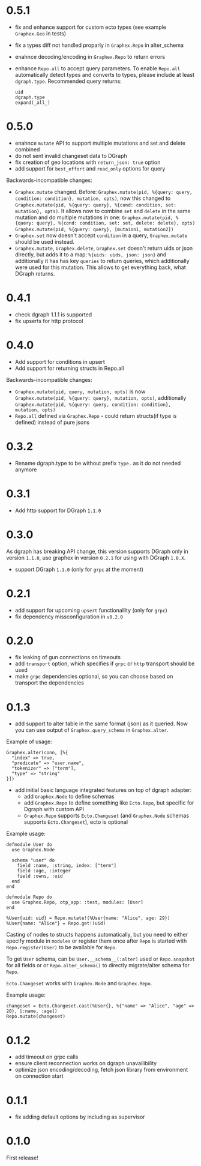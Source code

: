 # 0.5.1

* fix and enhance support for custom ecto types (see example `Graphex.Geo` in tests)
* fix a types diff not handled proparly in `Graphex.Repo` in alter_schema
* enahnce decoding/encoding in `Graphex.Repo` to return errors
* enhance `Repo.all` to accept query parameters.
  To enable `Repo.all` automatically detect types and converts to types, please include at least `dgraph.type`.
  Recommended query returns:

    ```
    uid
    dgraph.type
    expand(_all_)
    ```


# 0.5.0

* enahnce `mutate` API to support multiple mutations and set and delete combined
* do not sent invalid changeset data to DGraph
* fix creation of geo locations with `return_json: true` option
* add support for `best_effort` and `read_only` options for query

Backwards-incompatible changes:

* `Graphex.mutate` changed. Before: `Graphex.mutate(pid, %{query: query, condition: condition}, mutation, opts)`,
  now this changed to `Graphex.mutate(pid, %{query: query}, %{cond: condition, set: mutation}, opts)`. It allows
  now to combine `set` and `delete` in the same mutation and do multiple mutations in one:
    `Graphex.mutate(pid, %{query: query}, %{cond: condition, set: set, delete: delete}, opts)`
    `Graphex.mutate(pid, %{query: query}, [mutaion1, mutation2])`
* `Graphex.set` now doesn't accept `condition` in a query, `Graphex.mutate` should be used instead.
* `Graphex.mutate`, `Graphex.delete`, `Graphex.set` doesn't return uids or json directly, but adds it to a map:
  `%{uids: uids, json: json}` and additionally it has has key `queries` to return queries, which additionally
  were used for this mutation. This allows to get everything back, what DGraph returns.

# 0.4.1

* check dgraph 1.1.1 is supported
* fix upserts for http protocol

# 0.4.0

* Add support for conditions in upsert
* Add support for returning structs in Repo.all

Backwards-incompatible changes:

* `Graphex.mutate(pid, query, mutation, opts)` is now `Graphex.mutate(pid, %{query: query}, mutation, opts)`,
  additionally `Graphex.mutate(pid, %{query: query, condition: condition}, mutation, opts)`
* `Repo.all` defined via `Graphex.Repo` - could return structs(if type is defined) instead of pure jsons

# 0.3.2

* Rename dgraph.type to be without prefix `type.` as it do not needed anymore

# 0.3.1

* Add http support for DGraph `1.1.0`

# 0.3.0

As dgraph has breaking API change, this version supports DGraph only in version `1.1.0`, use
graphex in version `0.2.1` for using with DGraph `1.0.X`.

* support DGraph `1.1.0` (only for `grpc` at the moment)

# 0.2.1

* add support for upcoming `upsert` functionallity (only for `grpc`)
* fix dependency missconfiguration in `v0.2.0`

# 0.2.0

* fix leaking of gun connections on timeouts
* add `transport` option, which specifies if `grpc` or `http` transport should be used
* make `grpc` dependencies optional, so you can choose based on transport the dependencies

# 0.1.3

* add support to alter table in the same format (json) as it queried. Now you can use output of
  `Graphex.query_schema` in `Graphex.alter`.

Example of usage:

```
Graphex.alter(conn, [%{
  "index" => true,
  "predicate" => "user.name",
  "tokenizer" => ["term"],
  "type" => "string"
}])
```

* add initial basic language integrated features on top of dgraph adapter:
  * add `Graphex.Node` to define schemas
  * add `Graphex.Repo` to define something like `Ecto.Repo`, but specific for Dgraph with custom API
  * `Graphex.Repo` supports `Ecto.Changeset` (and `Graphex.Node` schemas supports `Ecto.Changeset`),
  ecto is optional

Example usage:

```
defmodule User do
  use Graphex.Node

  schema "user" do
    field :name, :string, index: ["term"]
    field :age, :integer
    field :owns, :uid
  end
end

defmodule Repo do
  use Graphex.Repo, otp_app: :test, modules: [User]
end

%User{uid: uid} = Repo.mutate!(%User{name: "Alice", age: 29})
%User{name: "Alice"} = Repo.get!(uid)
```

Casting of nodes to structs happens automatically, but you need to either specify module in
`modules` or register them once after `Repo` is started with `Repo.register(User)` to be
available for `Repo`.

To get `User` schema, can be `User.__schema__(:alter)` used or `Repo.snapshot` for all fields or
or `Repo.alter_schema()` to directly migrate/alter schema for `Repo`.

`Ecto.Changeset` works with `Graphex.Node` and `Graphex.Repo`.

Example usage:

```
changeset = Ecto.Changeset.cast(%User{}, %{"name" => "Alice", "age" => 20}, [:name, :age])
Repo.mutate(changeset)
```

# 0.1.2

* add timeout on grpc calls
* ensure client reconnection works on dgraph unavailibility
* optimize json encoding/decoding, fetch json library from environment on connection start

# 0.1.1

* fix adding default options by including as supervisor

# 0.1.0

First release!

